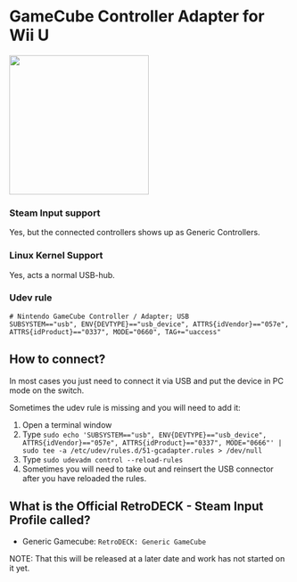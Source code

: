 # GameCube Controller Adapter for Wii U

<img src="../../../wiki_images/controllers/wiiu-gcpad-adapter.png" width="250">

### Steam Input support
Yes, but the connected controllers shows up as Generic Controllers.

### Linux Kernel Support
Yes, acts a normal USB-hub.

### Udev rule

```
# Nintendo GameCube Controller / Adapter; USB
SUBSYSTEM=="usb", ENV{DEVTYPE}=="usb_device", ATTRS{idVendor}=="057e", ATTRS{idProduct}=="0337", MODE="0660", TAG+="uaccess"
```

## How to connect?

In most cases you just need to connect it via USB and put the device in PC mode on the switch.

Sometimes the udev rule is missing and you will need to add it:

1. Open a terminal window
2. Type  `sudo echo 'SUBSYSTEM=="usb", ENV{DEVTYPE}=="usb_device", ATTRS{idVendor}=="057e", ATTRS{idProduct}=="0337", MODE="0666"' | sudo tee -a /etc/udev/rules.d/51-gcadapter.rules > /dev/null`
3. Type  `sudo udevadm control --reload-rules`
4. Sometimes you will need to take out and reinsert the USB connector after you have reloaded the rules.

## What is the Official RetroDECK - Steam Input Profile called?

- Generic Gamecube: `RetroDECK: Generic GameCube`

NOTE: That this will be released at a later date and work has not started on it yet.
